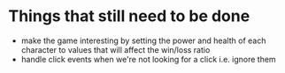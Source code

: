 # Things that still need to be done
- make the game interesting by setting the power and health of each character to values that will affect the win/loss ratio
- handle click events when we're not looking for a click i.e. ignore them
